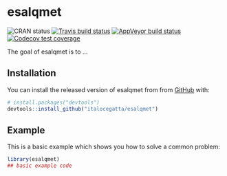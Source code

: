 
<!-- README.md is generated from README.Rmd. Please edit that file -->

# esalqmet

<!-- badges: start -->

![CRAN status](https://www.r-pkg.org/badges/version/esalqmet) [![Travis
build
status](https://travis-ci.org/italocegatta/esalqmet.svg?branch=master)](https://travis-ci.org/italocegatta/esalqmet)
[![AppVeyor build
status](https://ci.appveyor.com/api/projects/status/github/italocegatta/esalqmet?branch=master&svg=true)](https://ci.appveyor.com/project/italocegatta/esalqmet)
[![Codecov test
coverage](https://codecov.io/gh/italocegatta/esalqmet/branch/master/graph/badge.svg)](https://codecov.io/gh/italocegatta/esalqmet?branch=master)
<!-- badges: end -->

The goal of esalqmet is to …

## Installation

You can install the released version of esalqmet from from
[GitHub](https://github.com/) with:

``` r
# install.packages("devtools")
devtools::install_github("italocegatta/esalqmet")
```

## Example

This is a basic example which shows you how to solve a common problem:

``` r
library(esalqmet)
## basic example code
```
